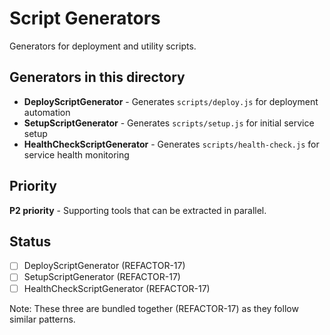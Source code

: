 # Script Generators

Generators for deployment and utility scripts.

## Generators in this directory

- **DeployScriptGenerator** - Generates `scripts/deploy.js` for deployment automation
- **SetupScriptGenerator** - Generates `scripts/setup.js` for initial service setup
- **HealthCheckScriptGenerator** - Generates `scripts/health-check.js` for service health monitoring

## Priority

**P2 priority** - Supporting tools that can be extracted in parallel.

## Status

- [ ] DeployScriptGenerator (REFACTOR-17)
- [ ] SetupScriptGenerator (REFACTOR-17)
- [ ] HealthCheckScriptGenerator (REFACTOR-17)

Note: These three are bundled together (REFACTOR-17) as they follow similar patterns.
